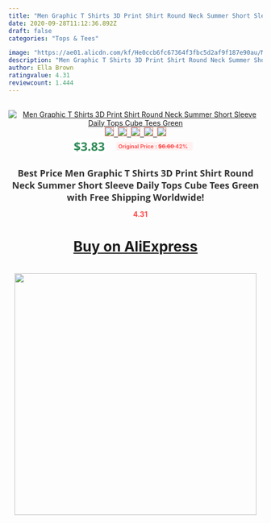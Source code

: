 ```yaml
---
title: "Men Graphic T Shirts 3D Print Shirt Round Neck Summer Short Sleeve Daily Tops Cube Tees Green"
date: 2020-09-28T11:12:36.892Z
draft: false
categories: "Tops & Tees"

image: "https://ae01.alicdn.com/kf/He0ccb6fc67364f3fbc5d2af9f187e90au/Men-Graphic-T-Shirts-3D-Print-Shirt-Round-Neck-Summer-Short-Sleeve-Daily-Tops-Cube-Tees.jpg"
description: "Men Graphic T Shirts 3D Print Shirt Round Neck Summer Short Sleeve Daily Tops Cube Tees Green"
author: Ella Brown
ratingvalue: 4.31
reviewcount: 1.444
---
```

<br>
<div style="text-align: center;">
<a href="https://s.click.aliexpress.com/e/_ALKwtn" target="_blank" rel="nofollow noopener noreferrer"><img alt="Men Graphic T Shirts 3D Print Shirt Round Neck Summer Short Sleeve Daily Tops Cube Tees Green" class="magnifier-image" src="https://ae01.alicdn.com/kf/He0ccb6fc67364f3fbc5d2af9f187e90au/Men-Graphic-T-Shirts-3D-Print-Shirt-Round-Neck-Summer-Short-Sleeve-Daily-Tops-Cube-Tees.jpg_640x640.jpg">
<br>
<img style="border:1px solid salmon" src="https://ae01.alicdn.com/kf/He0ccb6fc67364f3fbc5d2af9f187e90au/Men-Graphic-T-Shirts-3D-Print-Shirt-Round-Neck-Summer-Short-Sleeve-Daily-Tops-Cube-Tees.jpg_120x120.jpg">&nbsp;&nbsp;<img style="border:1px solid salmon" src="https://ae01.alicdn.com/kf/H96955cc8aeed43238a1efb2cb5e06550S/Men-Graphic-T-Shirts-3D-Print-Shirt-Round-Neck-Summer-Short-Sleeve-Daily-Tops-Cube-Tees.jpg_120x120.jpg">&nbsp;&nbsp;<img style="border:1px solid salmon" src="_120x120.jpg">&nbsp;&nbsp;<img style="border:1px solid salmon" src="_120x120.jpg">&nbsp;&nbsp;<img style="border:1px solid salmon" src="_120x120.jpg"></a></div><br0>
<div style="text-align: center;"><span style="background-color: white; border: 0px; box-sizing: border-box; color: seagreen; display: inline-block; font-family: &quot;open sans&quot; , &quot;arial&quot; , &quot;helvetica&quot; , sans-serif , &quot;heiti&quot;; font-size: 24px; font-stretch: inherit; font-weight: 700; line-height: inherit; margin: 0px 10px 0px 0px; padding: 0px; vertical-align: middle;">$3.83 </span>
<span style="background: rgb(255 , 241 , 241); border-radius: 3px; border: 0px; box-sizing: border-box; color: #ff4747; display: inline-block; font-family: inherit; font-size: 12px; font-stretch: inherit; font-style: inherit; font-variant: inherit; font-weight: 600; line-height: inherit; margin: 0px; padding: 2px 5px; transform: scale(0.9); vertical-align: middle;">Original Price : <b style="text-decoration: line-through;">$6.60 </b> 42%&nbsp;&nbsp;</span></div>
<h1 style="color: #333333; display: inline-block; font-family: &quot;open sans&quot; , &quot;arial&quot; , &quot;helvetica&quot; , sans-serif , &quot;heiti&quot;; font-size: 18px; font-stretch: inherit; font-weight: 700; text-align: center;">Best Price Men Graphic T Shirts 3D Print Shirt Round Neck Summer Short Sleeve Daily Tops Cube Tees Green with Free Shipping Worldwide!</h1>
<div style="color: #ff4747; text-align: center;">
<img src="https://4.bp.blogspot.com/-M0ZcTcb-5uY/XleCXlxnR4I/AAAAAAAAAEc/OrjgMkXV1oMQFaCRZj5HQwOCBcu3w1FegCPcBGAYYCw/s1600/star.png" style="height: 15px;">&nbsp;<b>4.31</b></div>
<div class="button_cont" align="center"><a class="buynow_a" href="https://s.click.aliexpress.com/e/_ALKwtn" target="_blank" rel="nofollow noopener noreferrer"><H1>Buy on AliExpress</H1></a></div><br>
<div class="separator" style="clear: both; text-align: center;">
<img src="https://lh3.googleusercontent.com/-pTy5HemUv9M/XlePHvY0dAI/AAAAAAAAAE4/0nX5iRUoIWY8eMW9Dpxeirr157OZliDIgCLcBGAsYHQ/s1600/badge.gif" width="480">
</div>
